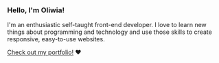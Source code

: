 ### Hello, I'm Oliwia! 
I'm an enthusiastic self-taught front-end developer. I love to learn new things about programming and technology and use those skills to create responsive, easy-to-use websites. 

[Check out my portfolio!](https://itsechi.github.io/portfolio/) ❤
